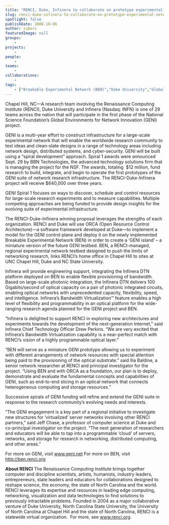 ```yaml
---
title: "RENCI, Duke, Infinera to collaborate on prototype experimental network framework"
slug: renci-duke-infinera-to-collaborate-on-prototype-experimental-network-framework
spotlight: false
publishDate: 2008-10-06
author: subers
featuredImage: null
groups:
    - 
projects:
    - 
people:
    - 
teams: 
    - 
collaborations:
    - 
tags:
    - ["Breakable Experimental Network (BEN)","Duke University","Global Environments for Network Innovation (GENI)","Infinera"]
---
```

Chapel Hill, NC—A research team involving the Renaissance Computing Institute (RENCI), Duke University and Infinera (Nasdaq: INFN) is one of 29 teams across the nation that will participate in the first phase of the National Science Foundation’s Global Environments for Network Innovation (GENI) project. <!--more-->

GENI is a multi-year effort to construct infrastructure for a large-scale experimental network that will enable the worldwide research community to test ideas and clean-slate designs in a range of technology areas including network design, distributed systems, and cyber-security. GENI will be built using a “spiral development” approach. Spiral 1 awards were announced Sept. 29 by BBN Technologies, the advanced technology solutions firm that is managing the project for the NSF. The awards, totaling  $12 million, fund research to build, integrate, and begin to operate the first prototypes of the GENI suite of network research infrastructure. The RENCI-Duke-Infinera project will receive $640,000 over three years.

GENI Spiral 1 focuses on ways to discover, schedule and control resources for large-scale research experiments and to measure capabilities. Multiple competing approaches are being funded to provide design insights for the evolving suite of experimental infrastructure.

The RENCI-Duke-Infinera winning proposal leverages the strengths of each organization. RENCI and Duke will use ORCA (Open Resource Control Architecture)—a software framework developed at Duke—to implement a model for the GENI control plane and deploy it on the newly implemented Breakable Experimental Network (BEN) in order to create a ‘GENI island’ – a miniature version of the future GENI testbed. BEN, a RENCI-managed, regional experimental network testbed designed to push the limits of networking research, links RENCI’s home office in Chapel Hill to sites at UNC Chapel Hill, Duke and NC State University.

Infinera will provide engineering support, integrating the Infinera DTN platform deployed on BEN to enable flexible provisioning of bandwidth. Based on large-scale photonic integration, the Infinera DTN delivers 100 Gigabits/second of optical capacity on a pair of photonic integrated circuits, enabling optical networks with unprecedented capacity, flexibility, speed, and intelligence. Infinera’s Bandwidth Virtualization™ feature enables a high level of flexibility and programmability in an optical platform for the wide-ranging research agenda planned for the GENI project and BEN.

“Infinera is delighted to support RENCI in exploring new architectures and experiments towards the development of the next-generation Internet,” said Infinera Chief Technology Officer Drew Perkins. “We are very excited that Infinera’s Bandwidth Virtualization capability is a near-perfect match with RENCI’s vision of a highly programmable optical layer.”

“BEN will serve as a miniature GENI prototype allowing us to experiment with different arrangements of network resources with special attention being paid to the provisioning of the optical substrate.” said Ilia Baldine, a senior network researcher at RENCI and principal investigator for the project. “Using BEN and with ORCA as a foundation, our plan is to deploy, demonstrate and evaluate the fundamental concepts and capabilities of GENI, such as end-to-end slicing in an optical network that connects heterogeneous computing and storage resources.”

Successive spirals of GENI funding will refine and extend the GENI suite in response to the research community’s evolving needs and interests.

“The GENI engagement is a key part of a regional initiative to investigate new structures for ‘virtualized’ server networks involving other RENCI partners,” said Jeff Chase, a professor of computer science at Duke and co-principal investigator on the project. “The next generation of researchers and educators will be able to tap into a programmable ‘cloud’ of servers, networks, and storage for research in networking, distributed computing, and other areas.”

For more on GENI, visit <a href="http://www.geni.net/" target="_blank">www.geni.net
</a> For more on BEN, visit <a href="http://ben.renci.org/" target="_blank">http://ben.renci.org</a>

<strong>About RENCI</strong>
The Renaissance Computing Institute brings together computer and discipline scientists, artists, humanists, industry leaders, entrepreneurs, state leaders and educators for collaborations designed to reshape science, the economy, the state of North Carolina and the world. RENCI leverages its expertise and resources in leading edge computing, networking, visualization and data technologies to find solutions to previously intractable problems. Founded in 2004 as a major collaborative venture of Duke University, North Carolina State University, the University of North Carolina at Chapel Hill and the state of North Carolina, RENCI is a statewide virtual organization.  For more, see <a href="https://www.renci.org/">www.renci.org</a>.
